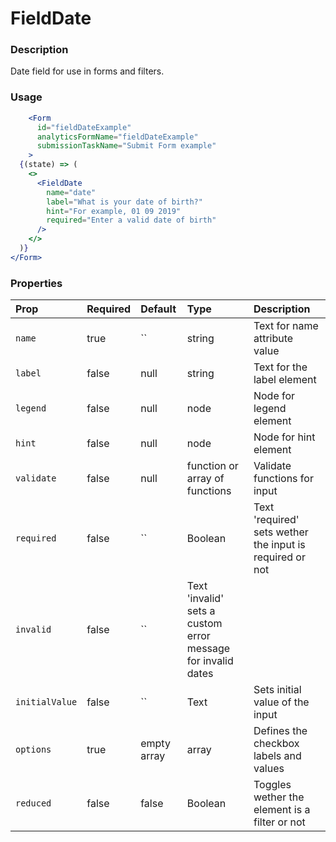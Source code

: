 # FieldDate

### Description

Date field for use in forms and filters.

### Usage

```jsx
    <Form
      id="fieldDateExample"
      analyticsFormName="fieldDateExample"
      submissionTaskName="Submit Form example"
    >
  {(state) => (
    <>
      <FieldDate
        name="date"
        label="What is your date of birth?"
        hint="For example, 01 09 2019"
        required="Enter a valid date of birth"
      />
    </>
  )}
</Form>
```

### Properties

| Prop           | Required | Default                                                                 | Type                           | Description                                   |
| :------------- | :------- | :---------------------------------------------------------------------- | :----------------------------- | :-------------------------------------------- |
| `name`         | true     | `` | string | Text for name attribute value                             |
| `label`        | false    | null                                                                    | string                         | Text for the label element                    |
| `legend`       | false    | null                                                                    | node                           | Node for legend element                       |
| `hint`         | false    | null                                                                    | node                           | Node for hint element                         |
| `validate`     | false    | null                                                                    | function or array of functions | Validate functions for input                  |
| `required`     | false    | `` | Boolean | Text 'required' sets wether the input is required or not |
| `invalid`      | false    | `` | Text 'invalid' sets a custom error message for invalid dates       |
| `initialValue` | false    | `` | Text | Sets initial value of the input                             |
| `options` | true | empty array | array | Defines the checkbox labels and values
| `reduced`      | false    | false                                                                   | Boolean                        | Toggles wether the element is a filter or not |

